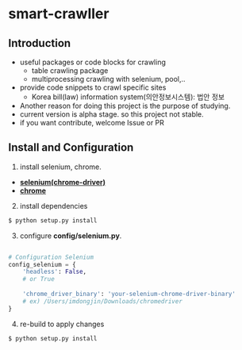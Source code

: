 # smart-crawller

## Introduction

- useful packages or code blocks for crawling
    - table crawling package
    - multiprocessing crawling with selenium, pool,..
- provide code snippets to crawl specific sites
    - Korea bill(law) information system(의안정보시스템): 법안 정보
- Another reason for doing this project is the purpose of studying.
- current version is alpha stage. so this project not stable. 
- if you want contribute, welcome Issue or PR 

## Install and Configuration

1. install selenium, chrome. 
 - [**selenium(chrome-driver)**](https://sites.google.com/a/chromium.org/chromedriver/home)
 - [**chrome**](https://www.google.com/intl/ko/chrome/)
 
2. install dependencies
```bash
$ python setup.py install
```

3. configure **config/selenium.py**. 
```python

# Configuration Selenium
config_selenium = {
    'headless': False, 
    # or True
    
    'chrome_driver_binary': 'your-selenium-chrome-driver-binary'
    # ex) /Users/imdongjin/Downloads/chromedriver
}
```

4. re-build to apply changes

```python
$ python setup.py install
```
